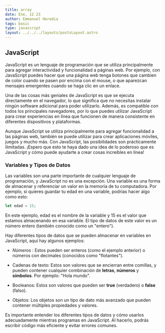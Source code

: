 ```yaml
---
title: array
date: Ene, 12 23
author: Emmanuel Heredia
tags: basic 
type: javascript
layout: ../../../layouts/postsLayout.astro
---
```

## JavaScript

JavaScript es un lenguaje de programación que se utiliza principalmente para agregar interactividad y funcionalidad a páginas web. Por ejemplo, con JavaScript puedes hacer que una página web tenga botones que cambien de color cuando se pasen por encima con el mouse, o que aparezcan mensajes emergentes cuando se haga clic en un enlace.

Una de las cosas más geniales de JavaScript es que se ejecuta directamente en el navegador, lo que significa que no necesitas instalar ningún software adicional para poder utilizarlo. Además, es compatible con todos los principales navegadores, por lo que puedes utilizar JavaScript para crear experiencias en línea que funcionen de manera consistente en diferentes dispositivos y plataformas.

Aunque JavaScript se utiliza principalmente para agregar funcionalidad a las páginas web, también se puede utilizar para crear aplicaciones móviles, juegos y mucho más. Con JavaScript, las posibilidades son prácticamente ilimitadas. ¡Espero que esto te haya dado una idea de lo poderoso que es JavaScript y cómo puede ayudarte a crear cosas increíbles en línea!

### Variables y Tipos de Datos
Las variables son una parte importante de cualquier lenguaje de programación, y JavaScript no es una excepción. Una variable es una forma de almacenar y referenciar un valor en la memoria de tu computadora. Por ejemplo, si quieres guardar tu edad en una variable, podrías hacer algo como esto:

``` JavaScript
let edad = 15;
```
En este ejemplo, edad es el nombre de la variable y 15 es el valor que estamos almacenando en esa variable. El tipo de datos de este valor es un número entero (también conocido como un "entero").

Hay diferentes tipos de datos que se pueden almacenar en variables en JavaScript, aquí hay algunos ejemplos:

- *Números* : Estos pueden ser enteros (como el ejemplo anterior) o números con decimales (conocidos como "flotantes").

- Cadenas de texto: Estos son valores que se encierran entre comillas, y pueden contener cualquier combinación de **letras**, **números** y **símbolos**. Por ejemplo: "Hola mundo".

- Booleanos: Estos son valores que pueden ser **true** (verdadero) o **false** (falso).

- Objetos: Los objetos son un tipo de dato más avanzado que pueden contener múltiples propiedades y valores.

Es importante entender los diferentes tipos de datos y cómo usarlos adecuadamente mientras programas en JavaScript. Al hacerlo, podrás escribir código más eficiente y evitar errores comunes.

